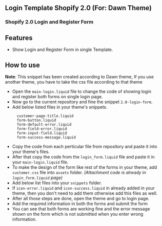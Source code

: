 ## Login Template Shopify 2.0 (For: Dawn Theme)

### Shopify 2.0 Login and Register Form

## Features

- Show Login and Register Form in single Template.

## How to use

**Note**: This snippet has been created according to Dawn theme, If you use another theme, you have to take the css file according to that theme

- Open the `main-login.liquid` file to change the code of showing login and register both forms on single login page. 
- Now go to the current repository and fine the snippet `2.0-login-form`.
- Add below listed files in your theme's snippets.
    ```
      customer-page-title.liquid
      form-button.liquid
      form-default-error.liquid
      form-field-error.liquid
      form-input-field.liquid
      form-success-message.liquid
    ```
- Copy the code from each perticular file from repository and paste it into your theme's files.  
- After that copy the code from the `login_form.liquid` file and paste it in your `main-login.liquid` file.
- To make the design of the form like rest of the forms in your theme, add `customer.css` file into `assets` folder. _(Attachment code is already in `login_form.liquid` page)_
- Add below list files into your `snippets` folder.
- If `icon-error.liquid` and `icon-success.liquid` in already added in your theme, then you don't need to add them otherwise add this files as well.
- After all those steps are done, open the theme and go to login page.
- Add the required information in both the forms and submit the form
- You can see that both forms are working fine and the error message shown on the form which is not submitted when you enter wrong information. 